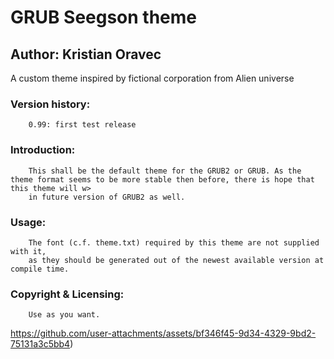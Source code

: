 # GRUB Seegson theme
## Author: Kristian Oravec
A custom theme inspired by fictional corporation from Alien universe

### Version history:

        0.99: first test release

### Introduction:

        This shall be the default theme for the GRUB2 or GRUB. As the theme format seems to be more stable then before, there is hope that this theme will w>
        in future version of GRUB2 as well.

### Usage:

        The font (c.f. theme.txt) required by this theme are not supplied with it,
        as they should be generated out of the newest available version at compile time.

### Copyright & Licensing:

        Use as you want.

https://github.com/user-attachments/assets/bf346f45-9d34-4329-9bd2-75131a3c5bb4)
